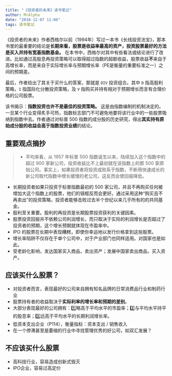 ```yaml
---
title: "《投资者的未来》读书笔记"
author: MrAlpha
date: "2018-12-07 11:06"
tags: 读书笔记
---
```


《投资者的未来》作者西格尔以前（1994年）写过一本书《长线投资法宝》，那本书里的最重要的结论是**长期来看，股票是收益率最高的资产，投资股票最好的方法是买入并持有宽基指数基金。** 在本书中，西格尔对其中有些看法或结论进行了改进。比如通过高股息再投资策略可以取得超过指数的超额收益，股票收益**不**来自于高增长率，而是来自于实际增长率与预期增长率（PE是衡量的重要标准之一）之间的预期差。

最后，作者给出了其关于买什么的答案，那就是 `DIV` 投资组合。其中 `D` 指高股利策略，`I` 指国际化分散投资策略，及 `V` 指购买并持有相对于预期增长而言有合理价格的公司股票。

该书揭示：**指数投资也许不是最佳的投资策略。** 这是由指数编制的机制决定的。一旦某个行业变得炙手可热，指数标志部门不可避免地要将该行业中的一些股票吸纳到指数中去。作者通过对标普 500 指数的成分股的历史研究，得出**其实持有原始成分股的收益会高于指数投资业绩**的结论。

## 重要观点摘抄

>- 平均来看，从 1957 年标普 500 指数诞生以来，陆续加入这个指数中的超过 900 家新公司，投资收益比不上最初就在该指数上的那 500 家原始公司。事实上，如果投资者将投资成败系于指数，不断用快速成长的新公司取代指数中增长缓慢的老公司，这反而会使回报降低。
- 长期投资者如果只投资于标普指数最初的 500 家公司，并且不再购买任何被增加大这个指数上的股票，他们的镜框反而会更好。通过采用这种“购买且不再卖出”的投资策略，投资者能够击败过去半个世纪以来几乎所有的的共同基金。
- 股利至关重要。股利的再投资是长期股票投资获利的关键因素。
- 股票投资回报并不依赖公司利润增长，而只取决于实际的利润增长是否超过了投资者的预期，这个增长预期就体现在市盈率中。
- IPO 的股票在长期中表现糟糕，即使你幸运地以发行价格拿到这些股票。
- 增长率陷阱不仅存在于单个公司中，对于产业部门也同样适用。对国家也是如此。
- 受老龄化影响，发达国家买入商品，卖出资产；发展中国家卖出商品，买入资产。

## 应该买什么股票？

- 对投资者而言，表现最好的公司来自拥有知名品牌的日常消费品行业和制药行业
- 股票持有者的收益取决于**实际利率的增长率和预期的差别**。
- 大部分表现最好的公司拥有：1️⃣略高于平均水平的市盈率；2️⃣与平均水平持平的股息率；3️⃣远高于平均水平的长期利润增长率。
- 低资本支出企业（P114），衡量指标：资本支出 / 销售收入
- 在一个停滞甚至是萎缩的行业中寻找管理优秀的好公司，如双汇发展？

## 不应该买什么股票

- 高科技行业，容易造成创新式毁灭
- IPO企业，容易过高定价
